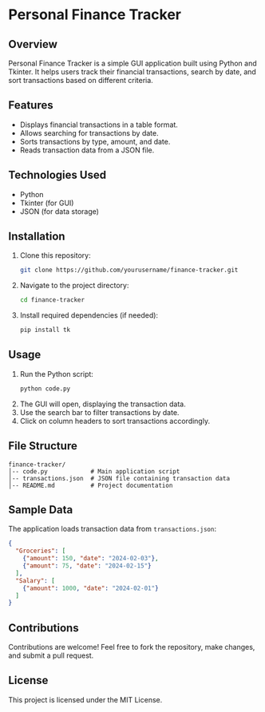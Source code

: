 # Personal Finance Tracker

## Overview
Personal Finance Tracker is a simple GUI application built using Python and Tkinter. It helps users track their financial transactions, search by date, and sort transactions based on different criteria.

## Features
- Displays financial transactions in a table format.
- Allows searching for transactions by date.
- Sorts transactions by type, amount, and date.
- Reads transaction data from a JSON file.

## Technologies Used
- Python
- Tkinter (for GUI)
- JSON (for data storage)

## Installation
1. Clone this repository:
   ```sh
   git clone https://github.com/yourusername/finance-tracker.git
   ```
2. Navigate to the project directory:
   ```sh
   cd finance-tracker
   ```
3. Install required dependencies (if needed):
   ```sh
   pip install tk
   ```

## Usage
1. Run the Python script:
   ```sh
   python code.py
   ```
2. The GUI will open, displaying the transaction data.
3. Use the search bar to filter transactions by date.
4. Click on column headers to sort transactions accordingly.

## File Structure
```
finance-tracker/
│-- code.py            # Main application script
│-- transactions.json  # JSON file containing transaction data
│-- README.md          # Project documentation
```

## Sample Data
The application loads transaction data from `transactions.json`:
```json
{
  "Groceries": [
    {"amount": 150, "date": "2024-02-03"},
    {"amount": 75, "date": "2024-02-15"}
  ],
  "Salary": [
    {"amount": 1000, "date": "2024-02-01"}
  ]
}
```

## Contributions
Contributions are welcome! Feel free to fork the repository, make changes, and submit a pull request.

## License
This project is licensed under the MIT License.

